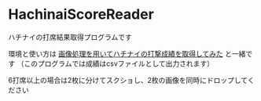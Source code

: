 # HachinaiScoreReader

ハチナイの打席結果取得プログラムです

環境と使い方は
[画像処理を用いてハチナイの打撃成績を取得してみた](https://qiita.com/yobidengen/items/26f65147780e914d3d08)
と一緒です
（このプログラムでは成績はcsvファイルとして出力されます）

6打席以上の場合は2枚に分けてスクショし、2枚の画像を同時にドロップしてください
